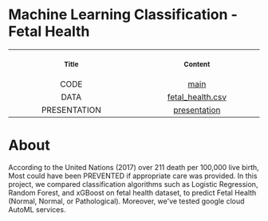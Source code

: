 # Machine Learning Classification - Fetal Health

<table>
  <tr>
    <th align="center">
      <img width="441" height="1">
      <p> 
        <small>
          Title
        </small>
      </p>
    </th>
    <th align="center">
      <img width="441" height="1">
      <p> 
        <small>
          Content
        </small>
      </p>
    </th>
  </tr>
  <tr>
    <td align="center">
      CODE
    </td>
    <td align="center">
      <a href=https://github.com/AbdulazizAlshehri/ML-Classification-Fetal-Health/blob/main/fetal_health.ipynb> main </a>
    </td>
  </tr>
  <tr>
    <td align="center">
      DATA
    </td>
    <td align="center">
      <a href=https://github.com/AbdulazizAlshehri/ML-Classification-Fetal-Health/blob/main/fetal_health.csv> fetal_health.csv </a>
    </td>
  </tr>
  <tr>
    <td align="center">
      PRESENTATION
    </td>
    <td align="center">
      <a href=https://github.com/AbdulazizAlshehri/ML-Classification-Fetal-Health/blob/main/Presentation/presentation%20fetal%20health.pdf> presentation </a>
    </td>
  </tr>
</table>

# About
According to the United Nations (2017) over 211 death per 100,000 live birth, Most could have been PREVENTED if appropriate care was provided. 
In this project, we compared classification algorithms such as Logistic Regression, Random Forest, and xGBoost on fetal health dataset, to predict Fetal Health (Normal, Normal, or Pathological). Moreover, we've tested google cloud AutoML services.

